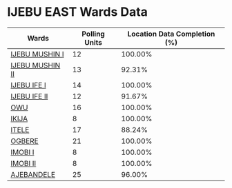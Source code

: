 
# IJEBU EAST Wards Data

| Wards | Polling Units | Location Data Completion (%) |
| ---- | ----- | ------- |
| [IJEBU MUSHIN  I](./wards/17352-ijebu-mushin-i) | 12 | 100.00% |
| [IJEBU MUSHIN  II](./wards/17353-ijebu-mushin-ii) | 13 | 92.31% |
| [IJEBU IFE  I](./wards/17354-ijebu-ife-i) | 14 | 100.00% |
| [IJEBU IFE  II](./wards/17355-ijebu-ife-ii) | 12 | 91.67% |
| [OWU](./wards/17356-owu) | 16 | 100.00% |
| [IKIJA](./wards/17357-ikija) | 8 | 100.00% |
| [ITELE](./wards/17358-itele) | 17 | 88.24% |
| [OGBERE](./wards/17359-ogbere) | 21 | 100.00% |
| [IMOBI  I](./wards/17360-imobi-i) | 8 | 100.00% |
| [IMOBI  II](./wards/17361-imobi-ii) | 8 | 100.00% |
| [AJEBANDELE](./wards/17362-ajebandele) | 25 | 96.00% |




